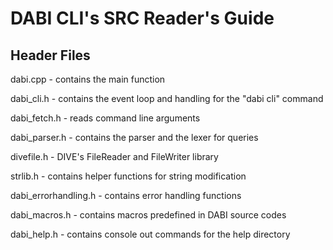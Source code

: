 # DABI CLI's SRC Reader's Guide

## Header Files
dabi.cpp - contains the main function

dabi_cli.h - contains the event loop and handling for the "dabi cli" command

dabi_fetch.h - reads command line arguments

dabi_parser.h - contains the parser and the lexer for queries

divefile.h - DIVE's FileReader and FileWriter library

strlib.h - contains helper functions for string modification

dabi_errorhandling.h - contains error handling functions

dabi_macros.h - contains macros predefined in DABI source codes

dabi_help.h - contains console out commands for the help directory